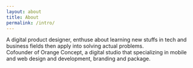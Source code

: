 ```yaml
---
layout: about
title: About
permalink: /intro/
---
```



A digital product designer, enthuse about learning new stuffs in tech and business fields then apply into solving actual problems.  
Cofounder of Orange Concept, a digital studio that specializing in mobile and web design and development, branding and package.